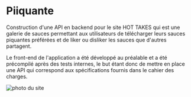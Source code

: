 # Piiquante


Construction d'une API en backend pour le site HOT TAKES qui est une galerie de sauces permettant aux utilisateurs de télécharger leurs sauces piquantes préférées et de liker ou disliker les sauces que d'autres partagent. 

Le front-end de l'application a été développé au préalable et a été précompilé après des tests internes, le but étant donc de mettre en place une API qui correspond aux spécifications fournis dans le cahier des charges.

<img src="../P6_RAMDANI_MEDHI/backend/Screenshot-site" alt="photo du site"/>

